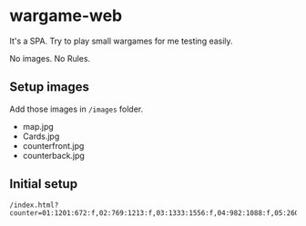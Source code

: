 # wargame-web

It's a SPA. Try to play small wargames for me testing easily.

No images. No Rules.

## Setup images

Add those images in `/images` folder.

* map.jpg
* Cards.jpg
* counterfront.jpg
* counterback.jpg

## Initial setup

    /index.html?counter=01:1201:672:f,02:769:1213:f,03:1333:1556:f,04:982:1088:f,05:260:1624:f,06:685:1316:f,07:-110:1152:f,08:-531:1947:f,15:-655:1720:f,22:1440:1365:f,10:130:861:f,17:365:743:f,24:-343:743:f,26:1508:2249:b,25:1622:1658:b,27:1386:1775:b,19:1386:2011:b,16:796:2249:b,21:1151:2248:b,18:1622:1775:b,28:1386:1774:b,20:1386:2010:b,09:1740:2246:b,11:1505:2366:b,23:-122:2136:f,12:588:2254:f,13:992:2256:f,14:874:2370:f